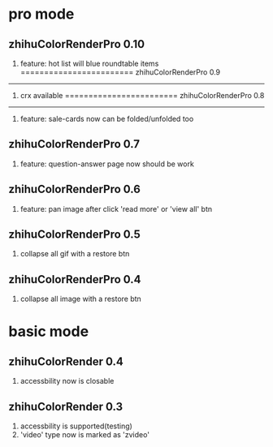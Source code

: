 pro mode
========================
zhihuColorRenderPro 0.10
---------------------
1. feature: hot list will blue roundtable items
========================
zhihuColorRenderPro 0.9
---------------------
1. crx available
========================
zhihuColorRenderPro 0.8
---------------------
1. feature: sale-cards now can be folded/unfolded too

zhihuColorRenderPro 0.7
---------------------
1. feature: question-answer page now should be work

zhihuColorRenderPro 0.6
---------------------
1. feature: pan image after click 'read more' or 'view all' btn

zhihuColorRenderPro 0.5
---------------------
1. collapse all gif with a restore btn


zhihuColorRenderPro 0.4
---------------------
1. collapse all image with a restore btn


basic mode
========================

zhihuColorRender 0.4
---------------------
1. accessbility now is closable

zhihuColorRender 0.3
---------------------
1. accessbility is supported(testing)
2. 'video' type now is marked as 'zvideo'
